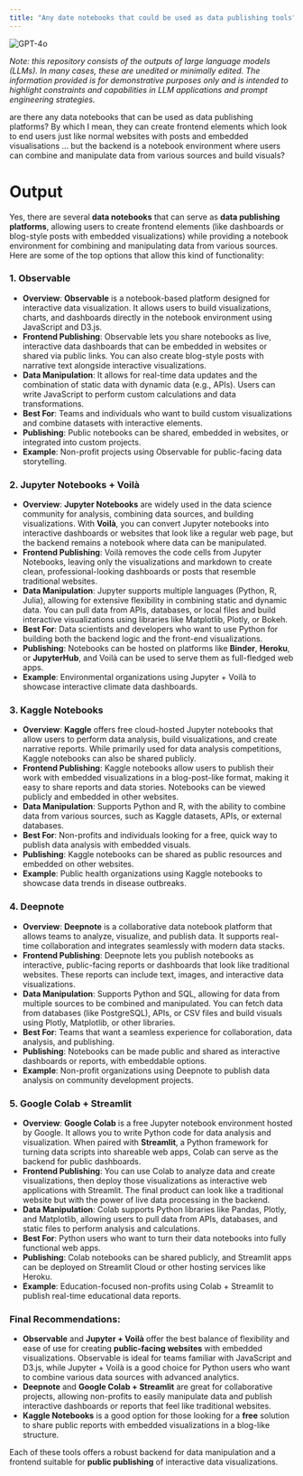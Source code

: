 ```yaml
---
title: "Any date notebooks that could be used as data publishing tools"
---
```

![GPT-4o](https://img.shields.io/badge/GPT--4o-3333FF?style=for-the-badge&logo=openai&logoColor=white)



*Note: this repository consists of the outputs of large language models (LLMs). In many cases, these are unedited or minimally edited. The information provided is for demonstrative purposes only and is intended to highlight constraints and capabilities in LLM applications and prompt engineering strategies.*


are there any data notebooks that can be used as data publishing platforms? By which I mean, they can create frontend elements which look to end users just like normal websites with posts and embedded visualisations ... but the backend is a notebook environment where users can combine and manipulate data from various sources and build visuals?

# Output
Yes, there are several **data notebooks** that can serve as **data publishing platforms**, allowing users to create frontend elements (like dashboards or blog-style posts with embedded visualizations) while providing a notebook environment for combining and manipulating data from various sources. Here are some of the top options that allow this kind of functionality:

### 1. **Observable**
   - **Overview**: **Observable** is a notebook-based platform designed for interactive data visualization. It allows users to build visualizations, charts, and dashboards directly in the notebook environment using JavaScript and D3.js.
   - **Frontend Publishing**: Observable lets you share notebooks as live, interactive data dashboards that can be embedded in websites or shared via public links. You can also create blog-style posts with narrative text alongside interactive visualizations.
   - **Data Manipulation**: It allows for real-time data updates and the combination of static data with dynamic data (e.g., APIs). Users can write JavaScript to perform custom calculations and data transformations.
   - **Best For**: Teams and individuals who want to build custom visualizations and combine datasets with interactive elements.
   - **Publishing**: Public notebooks can be shared, embedded in websites, or integrated into custom projects.
   - **Example**: Non-profit projects using Observable for public-facing data storytelling.

### 2. **Jupyter Notebooks + Voilà**
   - **Overview**: **Jupyter Notebooks** are widely used in the data science community for analysis, combining data sources, and building visualizations. With **Voilà**, you can convert Jupyter notebooks into interactive dashboards or websites that look like a regular web page, but the backend remains a notebook where data can be manipulated.
   - **Frontend Publishing**: Voilà removes the code cells from Jupyter Notebooks, leaving only the visualizations and markdown to create clean, professional-looking dashboards or posts that resemble traditional websites.
   - **Data Manipulation**: Jupyter supports multiple languages (Python, R, Julia), allowing for extensive flexibility in combining static and dynamic data. You can pull data from APIs, databases, or local files and build interactive visualizations using libraries like Matplotlib, Plotly, or Bokeh.
   - **Best For**: Data scientists and developers who want to use Python for building both the backend logic and the front-end visualizations.
   - **Publishing**: Notebooks can be hosted on platforms like **Binder**, **Heroku**, or **JupyterHub**, and Voilà can be used to serve them as full-fledged web apps.
   - **Example**: Environmental organizations using Jupyter + Voilà to showcase interactive climate data dashboards.

### 3. **Kaggle Notebooks**
   - **Overview**: **Kaggle** offers free cloud-hosted Jupyter notebooks that allow users to perform data analysis, build visualizations, and create narrative reports. While primarily used for data analysis competitions, Kaggle notebooks can also be shared publicly.
   - **Frontend Publishing**: Kaggle notebooks allow users to publish their work with embedded visualizations in a blog-post-like format, making it easy to share reports and data stories. Notebooks can be viewed publicly and embedded in other websites.
   - **Data Manipulation**: Supports Python and R, with the ability to combine data from various sources, such as Kaggle datasets, APIs, or external databases.
   - **Best For**: Non-profits and individuals looking for a free, quick way to publish data analysis with embedded visuals.
   - **Publishing**: Kaggle notebooks can be shared as public resources and embedded on other websites.
   - **Example**: Public health organizations using Kaggle notebooks to showcase data trends in disease outbreaks.

### 4. **Deepnote**
   - **Overview**: **Deepnote** is a collaborative data notebook platform that allows teams to analyze, visualize, and publish data. It supports real-time collaboration and integrates seamlessly with modern data stacks.
   - **Frontend Publishing**: Deepnote lets you publish notebooks as interactive, public-facing reports or dashboards that look like traditional websites. These reports can include text, images, and interactive data visualizations.
   - **Data Manipulation**: Supports Python and SQL, allowing for data from multiple sources to be combined and manipulated. You can fetch data from databases (like PostgreSQL), APIs, or CSV files and build visuals using Plotly, Matplotlib, or other libraries.
   - **Best For**: Teams that want a seamless experience for collaboration, data analysis, and publishing.
   - **Publishing**: Notebooks can be made public and shared as interactive dashboards or reports, with embeddable options.
   - **Example**: Non-profit organizations using Deepnote to publish data analysis on community development projects.

### 5. **Google Colab + Streamlit**
   - **Overview**: **Google Colab** is a free Jupyter notebook environment hosted by Google. It allows you to write Python code for data analysis and visualization. When paired with **Streamlit**, a Python framework for turning data scripts into shareable web apps, Colab can serve as the backend for public dashboards.
   - **Frontend Publishing**: You can use Colab to analyze data and create visualizations, then deploy those visualizations as interactive web applications with Streamlit. The final product can look like a traditional website but with the power of live data processing in the backend.
   - **Data Manipulation**: Colab supports Python libraries like Pandas, Plotly, and Matplotlib, allowing users to pull data from APIs, databases, and static files to perform analysis and calculations.
   - **Best For**: Python users who want to turn their data notebooks into fully functional web apps.
   - **Publishing**: Colab notebooks can be shared publicly, and Streamlit apps can be deployed on Streamlit Cloud or other hosting services like Heroku.
   - **Example**: Education-focused non-profits using Colab + Streamlit to publish real-time educational data reports.

### Final Recommendations:
- **Observable** and **Jupyter + Voilà** offer the best balance of flexibility and ease of use for creating **public-facing websites** with embedded visualizations. Observable is ideal for teams familiar with JavaScript and D3.js, while Jupyter + Voilà is a good choice for Python users who want to combine various data sources with advanced analytics.
- **Deepnote** and **Google Colab + Streamlit** are great for collaborative projects, allowing non-profits to easily manipulate data and publish interactive dashboards or reports that feel like traditional websites.
- **Kaggle Notebooks** is a good option for those looking for a **free** solution to share public reports with embedded visualizations in a blog-like structure.

Each of these tools offers a robust backend for data manipulation and a frontend suitable for **public publishing** of interactive data visualizations.